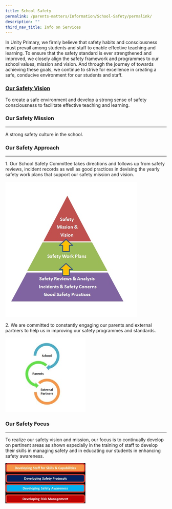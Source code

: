 ```yaml
---
title: School Safety
permalink: /parents-matters/Information/School-Safety/permalink/
description: ""
third_nav_title: Info on Services
---
```

In Unity Primary, we firmly believe that safety habits and consciousness must prevail among students and staff to enable effective teaching and learning. To ensure that the safety standard is ever strengthened and improved, we closely align the safety framework and programmes to our school values, mission and vision. And through the journey of towards achieving these goals, we continue to strive for excellence in creating a safe, conducive environment for our students and staff.

### **<u>Our Safety Vision</U>**
To create a safe environment and develop a strong sense of safety consciousness to facilitate effective teaching and learning.

### **Our Safety Mission**
---
A strong safety culture in the school.

### **Our Safety Approach**
---
1\. Our School Safety Committee takes directions and follows up from safety reviews, incident records as well as good practices in devising the yearly safety work plans that support our safety mission and vision.

![](/images/Safety1.jpeg)

2\. We are committed to constantly engaging our parents and external partners to help us in improving our safety programmes and standards.

![](/images/Safety2.jpeg)

### **Our Safety Focus**
---
To realize our safety vision and mission, our focus is to continually develop on pertinent areas as shown especially in the training of staff to develop their skills in managing safety and in educating our students in enhancing safety awareness.

![](/images/Safety3.jpeg)